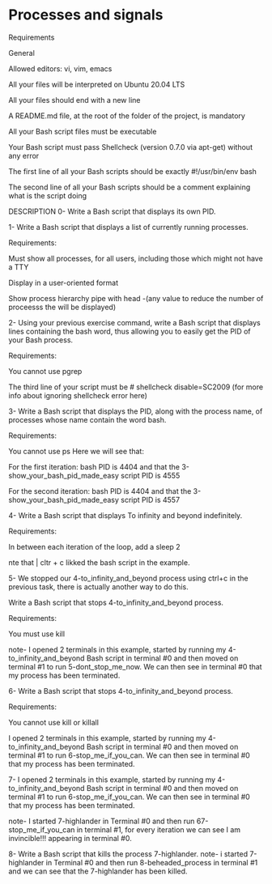 # Processes and signals
Requirements

General

Allowed editors: vi, vim, emacs

All your files will be interpreted on Ubuntu 20.04 LTS

All your files should end with a new line

A README.md file, at the root of the folder of the project, is mandatory

All your Bash script files must be executable

Your Bash script must pass Shellcheck (version 0.7.0 via apt-get) without any error

The first line of all your Bash scripts should be exactly #!/usr/bin/env bash

The second line of all your Bash scripts should be a comment explaining what is the script doing

DESCRIPTION
0- Write a Bash script that displays its own PID.

1- Write a Bash script that displays a list of currently running processes.

Requirements:

Must show all processes, for all users, including those which might not have a TTY

Display in a user-oriented format

Show process hierarchy
pipe with head -(any value to reduce the number of proceesss the will be displayed)

2- Using your previous exercise command, write a Bash script that displays lines containing the bash word, thus allowing you to easily get the PID of your Bash process.

Requirements:

You cannot use pgrep

The third line of your script must be # shellcheck disable=SC2009 (for more info about ignoring shellcheck error here)

3- Write a Bash script that displays the PID, along with the process name, of processes whose name contain the word bash.

Requirements:

You cannot use ps
Here we will see that:

For the first iteration: bash PID is 4404 and that the 3-show_your_bash_pid_made_easy script PID is 4555

For the second iteration: bash PID is 4404 and that the 3-show_your_bash_pid_made_easy script PID is 4557

4- Write a Bash script that displays To infinity and beyond indefinitely.

Requirements:

In between each iteration of the loop, add a sleep 2

nte that | cltr + c likked the bash script in the example.

5- We stopped our 4-to_infinity_and_beyond process using ctrl+c in the previous task, there is actually another way to do this.

Write a Bash script that stops 4-to_infinity_and_beyond process.

Requirements:

You must use kill

note- I opened 2 terminals in this example, started by running my 4-to_infinity_and_beyond Bash script in terminal #0 and then moved on terminal #1 to run 5-dont_stop_me_now. We can then see in terminal #0 that my process has been terminated.

6- Write a Bash script that stops 4-to_infinity_and_beyond process.

Requirements:

You cannot use kill or killall

I opened 2 terminals in this example, started by running my 4-to_infinity_and_beyond Bash script in terminal #0 and then moved on terminal #1 to run 6-stop_me_if_you_can. We can then see in terminal #0 that my process has been terminated.

7- I opened 2 terminals in this example, started by running my 4-to_infinity_and_beyond Bash script in terminal #0 and then moved on terminal #1 to run 6-stop_me_if_you_can. We can then see in terminal #0 that my process has been terminated.

note- I started 7-highlander in Terminal #0 and then run 67-stop_me_if_you_can in terminal #1, for every iteration we can see I am invincible!!! appearing in terminal #0.

8- Write a Bash script that kills the process 7-highlander.
note- i  started 7-highlander in Terminal #0 and then run 8-beheaded_process in terminal #1 and we can see that the 7-highlander has been killed.


